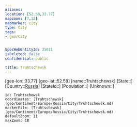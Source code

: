 ```yaml
---
aliases: 
location: [52.58,33.77]
mapzoom: [7,12] 
mapmarker: city 
type: City
tags:
- geo/City


SpocWebEntityId: 35011
isDeleted: false
confidential: public

title: Truhtschewsk
---
```

[geo-lon::33.77]
[geo-lat::52.58]
[name::Truhtschewsk]
[State::]
[Country::[Russia](geo/Continent/Europe/Russia.md)]
[StateId::]
[Population::]
[Unknown::]


```leaflet
id: Truhtschewsk
coordinates: [Truhtschewsk](geo/Continent/Europe/Russia/City/Truhtschewsk.md)
markerFile: [Truhtschewsk](geo/Continent/Europe/Russia/City/Truhtschewsk.md)
defaultZoom: 11 
maxZoom: 18
```


